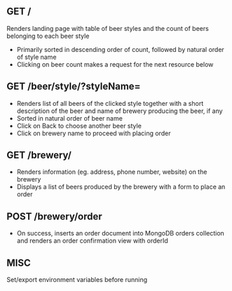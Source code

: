 ## GET /

Renders landing page with table of beer styles and the count of beers belonging to each beer style

- Primarily sorted in descending order of count, followed by natural order of style name
- Clicking on beer count makes a request for the next resource below

## GET /beer/style/<styleId>?styleName=<styleName>

- Renders list of all beers of the clicked style together with a short description of the beer and name of brewery producing the beer, if any
- Sorted in natural order of beer name
- Click on Back to choose another beer style
- Click on brewery name to proceed with placing order

## GET /brewery/<breweryId>

- Renders information (eg. address, phone number, website) on the brewery
- Displays a list of beers produced by the brewery with a form to place an order

## POST /brewery<breweryId>/order

- On success, inserts an order document into MongoDB orders collection and renders an order confirmation view with orderId

## MISC

Set/export environment variables before running

